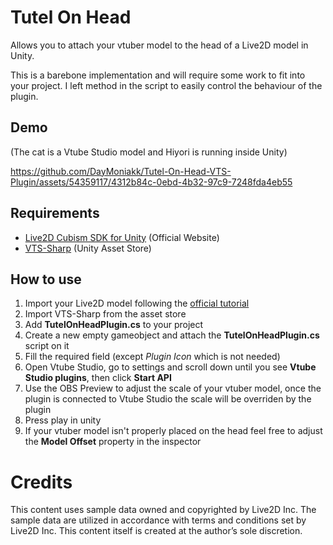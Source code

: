 # Tutel On Head
Allows you to attach your vtuber model to the head of a Live2D model in Unity.

This is a barebone implementation and will require some work to fit into your project. I left method in the script to easily control the behaviour of the plugin.

## Demo
(The cat is a Vtube Studio model and Hiyori is running inside Unity)

https://github.com/DayMoniakk/Tutel-On-Head-VTS-Plugin/assets/54359117/4312b84c-0ebd-4b32-97c9-7248fda4eb55

## Requirements
* [Live2D Cubism SDK for Unity](https://www.live2d.com/en/download/cubism-sdk/download-unity) (Official Website)
* [VTS-Sharp](https://assetstore.unity.com/packages/tools/integration/vts-sharp-203218) (Unity Asset Store)

## How to use
1. Import your Live2D model following the [official tutorial](https://docs.live2d.com/en/cubism-sdk-manual/cubism-sdk-for-unity/)
1. Import VTS-Sharp from the asset store
1. Add **TutelOnHeadPlugin.cs** to your project
1. Create a new empty gameobject and attach the **TutelOnHeadPlugin.cs** script on it
1. Fill the required field (except *Plugin Icon* which is not needed)
1. Open Vtube Studio, go to settings and scroll down until you see **Vtube Studio plugins**, then click **Start API**
1. Use the OBS Preview to adjust the scale of your vtuber model, once the plugin is connected to Vtube Studio the scale will be overriden by the plugin
1. Press play in unity
1. If your vtuber model isn't properly placed on the head feel free to adjust the **Model Offset** property in the inspector

# Credits
This content uses sample data owned and copyrighted by Live2D Inc. The sample data are utilized in accordance with terms and conditions set by Live2D Inc. This content itself is created at the author’s sole discretion.
